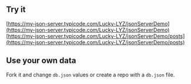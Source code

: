 ## Try it

[https://my-json-server.typicode.com/Lucky-LYZ/jsonServerDemo](https://my-json-server.typicode.com/Lucky-LYZ/jsonServerDemo)
[https://my-json-server.typicode.com/Lucky-LYZ/jsonServerDemo/posts](https://my-json-server.typicode.com/Lucky-LYZ/jsonServerDemo/posts)


## Use your own data

Fork it and change `db.json` values or create a repo with a `db.json` file.
